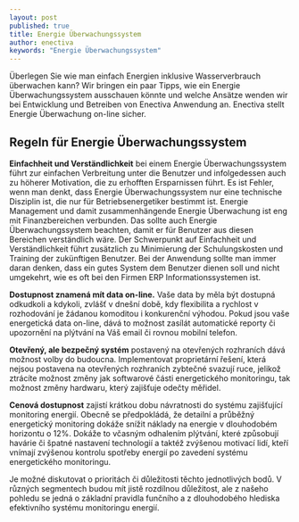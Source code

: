 ```yaml
---
layout: post
published: true
title: Energie Überwachungssystem
author: enectiva
keywords: "Energie Überwachungssystem"
---
```



Überlegen Sie wie man einfach Energien inklusive Wasserverbrauch überwachen kann? Wir bringen ein paar Tipps, wie ein Energie Überwachungssystem ausschauen könnte und welche Ansätze wenden wir bei Entwicklung und Betreiben von Enectiva Anwendung an. Enectiva stellt Energie Überwachung on-line sicher.
## Regeln für Energie Überwachungssystem
**Einfachheit und Verständlichkeit** bei einem Energie Überwachungssystem führt zur einfachen Verbreitung unter die Benutzer und infolgedessen auch zu höherer Motivation, die zu erhofften Ersparnissen führt. Es ist Fehler, wenn man denkt, dass Energie Überwachungssystem nur eine technische Disziplin ist, die nur für Betriebsenergetiker bestimmt ist. Energie Management und damit zusammenhängende Energie Überwachung ist eng mit Finanzbereichen verbunden. Das sollte auch Energie Überwachungssystem beachten, damit er für Benutzer aus diesen Bereichen verständlich wäre. Der Schwerpunkt auf Einfachheit und Verständlichkeit führt zusätzlich zu Minimierung der Schulungskosten und Training der zukünftigen Benutzer. Bei der Anwendung sollte man immer daran denken, dass ein gutes System dem Benutzer dienen soll und nicht umgekehrt, wie es oft bei den Firmen ERP Informationssystemen ist.

**Dostupnost znamená mít data on-line.** Vaše data by měla být dostupná odkudkoli a kdykoli, zvlášť v dnešní době, kdy flexibilita a rychlost v rozhodování je žádanou komoditou i konkurenční výhodou. Pokud jsou vaše energetická data on-line, dává to možnost zasílát automatické reporty či upozornění na plýtvání na Váš email či rovnou mobilní telefon. 

**Otevřený, ale bezpečný systém** postavený na otevřených rozhraních dává možnost volby do budoucna. Implementovat proprietární řešení, která nejsou postavena na otevřených rozhraních zybtečné svazují ruce, jelikož ztrácíte možnost změny jak softwarové části energetického monitoringu, tak možnost změny hardwaru, který zajišťuje odečty měřidel.

**Cenová dostupnost** zajistí krátkou dobu návratnosti do systému zajišťující monitoring energií. Obecně se předpokládá, že detailní a průběžný energetický monitoring dokáže snížit náklady na energie v dlouhodobém horizontu o 12%. Dokáže to včasným odhalením plýtvání, které způsobují havárie či špatné nastavení technologií a taktéž zvýšenou motivací lidí, kteří vnímají zvýšenou kontrolu spotřeby energií po zavedení systému energetického monitoringu.

Je možné diskutovat o prioritách či důležitosti těchto jednotlivých bodů. V různých segmentech budou mít jistě rozdílnou důležitost, ale z našeho pohledu se jedná o základní pravidla funčního a z dlouhodobého hlediska efektivního systému monitoringu energií.



